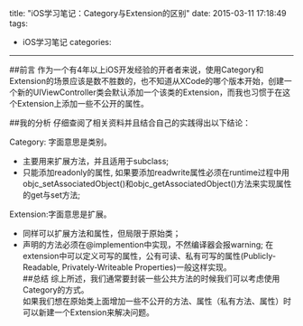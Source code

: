 title: "iOS学习笔记：Category与Extension的区别"
date: 2015-03-11 17:18:49
tags: 
- iOS学习笔记
categories: 
---

##前言
作为一个有4年以上iOS开发经验的开者者来说，使用Category和Extension的场景应该是数不胜数的，也不知道从XCode的哪个版本开始，创建一个新的UIViewController类会默认添加一个该类的Extension，而我也习惯于在这个Extension上添加一些不公开的属性。
<!--more-->
##我的分析
仔细查阅了相关资料并且结合自己的实践得出以下结论：

Category: 字面意思是类别。

* 主要用来扩展方法，并且适用于subclass;
* 只能添加readonly的属性, 如果要添加readwrite属性必须在runtime过程中用objc_setAssociatedObject()和objc_getAssociatedObject()方法来实现属性的get与set方法;  

Extension:字面意思是扩展。

* 同样可以扩展方法和属性，但局限于原始类；
* 声明的方法必须在@implemention中实现，不然编译器会报warning;
在extension中可以定义可写的属性，公有可读、私有可写的属性(Publicly-Readable, Privately-Writeable Properties)一般这样实现。  
##总结
综上所述，我们通常要封装一些公共方法的时候我们可以考虑使用Category的方式。  
如果我们想在原始类上面增加一些不公开的方法、属性（私有方法、属性）时可以新建一个Extension来解决问题。

